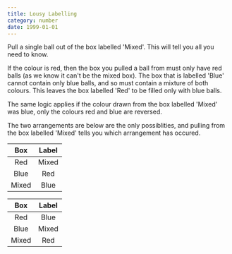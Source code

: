 ```yaml
---
title: Lousy Labelling
category: number
date: 1999-01-01
---
```

Pull a single ball out of the box labelled 'Mixed'. This will tell you all you need to know.

If the colour is red, then the box you pulled a ball from must only have red balls (as we know it can't be the mixed box). The box that is labelled 'Blue' cannot contain only blue balls, and so must contain a mixture of both colours. This leaves the box labelled 'Red' to be filled only with blue balls.

The same logic applies if the colour drawn from the box labelled 'Mixed' was blue, only the colours red and blue are reversed. 

The two arrangements are below are the only possiblities, and pulling from the box labelled 'Mixed' tells you which arrangement has occured.

| Box   | Label |
|:-----:|:-----:|
| Red   | Mixed |
| Blue  | Red   |
| Mixed | Blue  |

| Box   | Label |
|:-----:|:-----:|
| Red   | Blue  |
| Blue  | Mixed |
| Mixed | Red   |